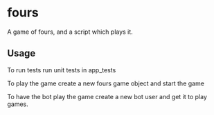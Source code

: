 # fours
A game of fours, and a script which plays it.

## Usage
To run tests run unit tests in app_tests

To play the game create a new fours game object and start the game

To have the bot play the game create a new bot user and get it to play games.
